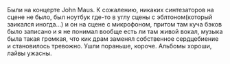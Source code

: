 ---
---
Были на концерте John Maus. К сожалению, никаких синтезаторов на сцене не было, был ноутбук где-то в углу сцены с эблтоном(который заикался иногда...) и он на сцене с микрофоном, притом там куча бэков было записано и я не понимал вообще есть ли там живой вокал, музыка была такая громкая, что кик драм заменял собственное сердцебиение и становилось тревожно. Ушли пораньше, короче. Альбомы хороши, лайвы ужасны.